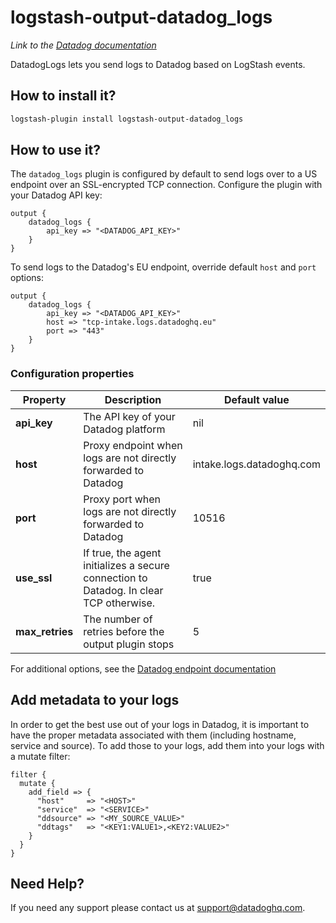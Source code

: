 # logstash-output-datadog_logs
*Link to the [Datadog documentation](https://docs.datadoghq.com/integrations/logstash/#log-collection)*

DatadogLogs lets you send logs to Datadog based on LogStash events.

## How to install it?

```bash
logstash-plugin install logstash-output-datadog_logs
```


## How to use it?

The `datadog_logs` plugin is configured by default to send logs over to a US endpoint over an SSL-encrypted TCP connection. 
Configure the plugin with your Datadog API key:

```
output {
    datadog_logs {
        api_key => "<DATADOG_API_KEY>"
    }
}
```

To send logs to the Datadog's EU endpoint, override default `host` and `port` options:

```
output {
    datadog_logs {
        api_key => "<DATADOG_API_KEY>"
        host => "tcp-intake.logs.datadoghq.eu"
        port => "443"
    }
}
```

### Configuration properties

|  Property   |  Description                                                             |  Default value |
|-------------|--------------------------------------------------------------------------|----------------|
| **api_key** | The API key of your Datadog platform | nil |
| **host** | Proxy endpoint when logs are not directly forwarded to Datadog | intake.logs.datadoghq.com |
| **port** | Proxy port when logs are not directly forwarded to Datadog | 10516 |
| **use_ssl** | If true, the agent initializes a secure connection to Datadog. In clear TCP otherwise.  | true |
| **max_retries** | The number of retries before the output plugin stops | 5 |

For additional options, see the [Datadog endpoint documentation](https://docs.datadoghq.com/logs/?tab=eusite#datadog-logs-endpoints)

## Add metadata to your logs

In order to get the best use out of your logs in Datadog, it is important to have the proper metadata associated with them (including hostname, service and source). 
To add those to your logs, add them into your logs with a mutate filter:

```
filter {
  mutate {
    add_field => {
      "host"     => "<HOST>"
      "service"  => "<SERVICE>"
      "ddsource" => "<MY_SOURCE_VALUE>"
      "ddtags"   => "<KEY1:VALUE1>,<KEY2:VALUE2>"
    }
  }
}
```

## Need Help?

If you need any support please contact us at support@datadoghq.com.
